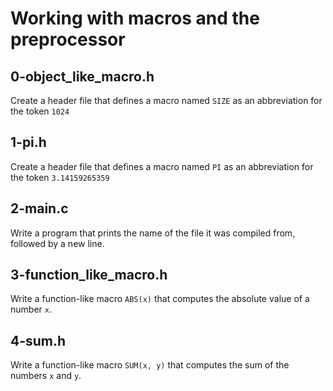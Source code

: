 # Working with macros and the preprocessor

## 0-object_like_macro.h
Create a header file that defines a macro named `SIZE` as an abbreviation for the token `1024`

## 1-pi.h
Create a header file that defines a macro named `PI` as an abbreviation for the token `3.14159265359`

## 2-main.c
Write a program that prints the name of the file it was compiled from, followed by a new line.

## 3-function_like_macro.h
Write a function-like macro `ABS(x)` that computes the absolute value of a number `x`.

## 4-sum.h
Write a function-like macro `SUM(x, y)` that computes the sum of the numbers `x` and `y`.
